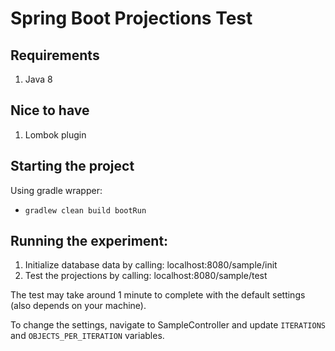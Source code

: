 # Spring Boot Projections Test

## Requirements
1. Java 8

## Nice to have
1. Lombok plugin

## Starting the project
Using gradle wrapper:

- `gradlew clean build bootRun`

## Running the experiment:
1. Initialize database data by calling: localhost:8080/sample/init
2. Test the projections by calling: localhost:8080/sample/test

The test may take around 1 minute to complete with the default settings (also depends on your machine).

To change the settings, navigate to SampleController and update `ITERATIONS` and `OBJECTS_PER_ITERATION` variables.